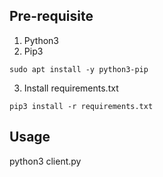 

## Pre-requisite

1. Python3
2. Pip3
```
sudo apt install -y python3-pip
```
3. Install requirements.txt
```
pip3 install -r requirements.txt
```

## Usage


python3 client.py
```
